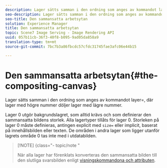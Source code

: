 ```yaml
---
description: Lager sätts samman i den ordning som anges av kommandot layer=, där lager med högre nummer döljer lager med lägre nummer.
seo-description: Lager sätts samman i den ordning som anges av kommandot layer=, där lager med högre nummer döljer lager med lägre nummer.
seo-title: Den sammansatta arbetsytan
solution: Experience Manager
title: Den sammansatta arbetsytan
topic: Scene7 Image Serving - Image Rendering API
uuid: 057b11cb-36f3-40f8-b095-9ad05da858a9
translation-type: tm+mt
source-git-commit: 7bc7b3a86fbcdc57cfdc31745fae3afc06e44b15

---
```



# Den sammansatta arbetsytan{#the-compositing-canvas}

Lager sätts samman i den ordning som anges av kommandot layer=, där lager med högre nummer döljer lager med lägre nummer.

Lager 0 utgör bakgrundslagret, som alltid krävs och som definierar den sammansatta bildens storlek. Alla lagertyper tillåts för lager 0. Storleken på lager 0 måste definieras, antingen explicit med `size=` eller implicit, baserat på innehållsbilden eller texten. De områden i andra lager som ligger utanför lagrets område 0 tas inte med i utdatabilden.

>[!NOTE] {class=&quot;- topic/note &quot;
>
>När alla lager har förenklats konverteras den sammansatta bilden till den slutliga svarsbilden enligt [visningskommandona och attributen](../../../../../../is-api/http-ref/image-serving-api-ref/c-http-protocol-reference/c-syntax-and-features/c-command-overview/r-view-commands-and-attributes.md#reference-8b3d637d080a47a4ba669a7f0de2ba90).

